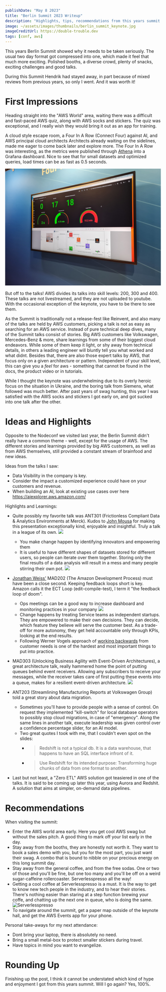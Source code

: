 ```yaml
---
publishDate: "May 8 2023"
title: "Berlin Summit 2023 Writeup"
description: "Highlights, tips, recommendations from this years summit."
image: ~/assets/images/thumbnails/berlin_summit_keynote.jpg
imageCreditUrl: https://double-trouble.dev
tags: [conf, aws]
---
```


This years Berlin Summit showed why it needs to be taken seriously. The usual two day format got
compressed into one, which made it feel that much more exciting. Polished booths, a diverse crowd,
plenty of snacks, exciting challenges and good talks.

During this Summit Hendrik had stayed away, in part because of mixed reviews from
previous years, so only I went. And it was worth it!

# First Impressions

Heading straight into the "AWS World" area, waiting there was a difficult and fast-paced AWS quiz,
along with AWS socks and stickers. The quiz was exceptional, and I really wish they would bring it
out as an app for training.

A cloud style escape room, a Four In A Row (Connect Four) against AI, and AWS principal cloud
architects Architects already waiting on the sidelines, made me eager to come back later and
explore more. The Four In A Row was interesting, as the metrics were published through
[Athena](https://docs.aws.amazon.com/athena/latest/ug/what-is.html) into a Grafana dashboard. Nice
to see that for small datasets and optimized queries, load times can be as fast as 0.5 seconds.

![4 In A Row Dashboard](/src/assets/images/berlin_summit_2023_review/berlin_summit_4_in_a_row.jpg)

But off to the talks! AWS divides its talks into skill levels: 200, 300 and 400. These talks are
not livestreamed, and they are not uploaded to youtube. With the occasional exception of the
keynote, you have to be there to see them.


As the Summit is traditionally not a release-fest like Reinvent, and also many of the talks are
held by AWS customers, picking a talk is not as easy as searching for an AWS service. Instead of
pure technical deep dives, many of the Summit talks consist of stories. Big AWS customers like
Volkswagen, Mercedes-Benz & more, share learnings from some of their biggest cloud
endeavors. While some of them keep it light, or shy away from technical details, in others a
leading engineer will bluntly tell you what worked and what didnt. Besides that, there are also
those expert talks by AWS, that focus only on a given architecture or pattern. Independent of
your skill level, this can give you a *feel* for aws - something that cannot be found in the docs,
the product video or in tutorials.

While I thought the keynote was underwhelming due to its overly heroic focus on the situation in
Ukraine, and the boring talk from Siemens, what followed was much better. After past years of swag
hunting, this year I was satisfied with the AWS socks and stickers I got early on, and got sucked
into one talk after the other.

# Ideas and Highlights

Opposite to the Nodeconf we visited last year, the Berlin Summit didn't really have a common
theme - well, except for the usage of AWS. The different stories and learnings provided by big AWS
customers, as well as from AWS themselves, still provided a constant stream of brainfood and new
ideas.

Ideas from the talks I saw:
- Data Visibility in the company is key.
- Consider the impact a customized experience could have on your customers and revenue.
- When building an AI, look at existing use cases over here https://aiexplorer.aws.amazon.com/

Highlights and Learnings:
- Quite possibly my favorite talk was ANT301 (Frictionless Compliant Data & Analytics Environments
  at Merck). Kudos to [John Mousa](https://www.linkedin.com/in/johnmousa/) for making this
  presentation exceptionally kind, enjoyable and insightful. Truly a talk in a league of its own.
  ![](/src/assets/berlin_summit_2023_review/ant301_people.jpg)
  - You make change happen by identifying innovators and empowering them
  - It is useful to have different shapes of datasets stored for different users, so people can
    iterate over them together. Storing only the final results of a data analysis will result in a
    mess and many people stirring their own pot.
    ![](/src/assets/berlin_summit_2023_review/ant301_layers.jpg)
- [Jonathan Weiss'](https://www.linkedin.com/in/jonathan-weiss-26938622/) MAD202 (The Amazon
  Development Process) must have been a close second. Keeping feedback loops short is key. Amazon
  calls it the ECT Loop (edit-compile-test), I term it "the feedback loop of doom".
  - Ops meetings can be a good way to increase dashboard and monitoring practices in your company
    ![](/src/assets/berlin_summit_2023_review/mad202_ops_meetings.jpg)
  - Change happens by treating Service teams as independent startups. They are empowered to make
    their own decisions. They can decide, which feature they believe will serve the customer
    best. As a trade-off for more autonomy, they get held accountable only through KPIs, looking
    at the end results.
  - Following Werner Vogels approach of [working
    backwards](https://www.allthingsdistributed.com/2006/11/working_backwards.html) from customer
    needs is one of the hardest and most important things to put into practice.
- MAD303 (Unlocking Business Agility with Event-Driven Architectures), a great architecture talk,
  really hammered home the point of putting queues behind event receivers. Allowing any subscribers
  to receive your messages, while the receiver takes care of first putting these events into a
  queue, makes for a resilient event-driven architecture.
  ![](/src/assets/berlin_summit_2023_review/mad303_pattern.jpg)
- ANT203 (Streamlining Manufacturing Reports at Volkswagen Group) told a great story about data
  migration.
  - Sometimes you'll have to provide people with a sense of control. On request they implemented
    "kill-switch" for local database operators to possibly stop cloud migrations, in case of
    "emergency". Along the same lines in another talk, execute leadership was given control over a
    confidence percentage slider, for an AI model.
  - Two great quotes I took with me, that I couldn't even spot on the slides:
    - > Redshift is not a typical db. It is a data warehouse, that happens to have an SQL interface
      infront of it.
    - > Use Redshift for its intended purpose: Transforming huge chunks of data from one format to another.

- Last but not least, a "Zero ETL" AWS solution got teasiered in one of the talks. It is said to
  be coming up later this year, using Aurora and Redshit. A solution that aims at simpler,
  on-demand data pipelines.


# Recommendations

When visiting the summit:
- Enter the AWS world area early. Here you get cool AWS swag but without the sales pitch. A good
  thing to mark off your list early in the day.
- Stay away from the booths, they are honestly not worth it. They want to book a sales demo with
  you, but you for the most part, you just want their swag. A combo that is bound to nibble on
  your precious energy on this long summit day.
- Stay away from the general coffee, and from the free sodas. One or two of those and you'll be
  fine, but one too many and you'll be off on a weird sugar-caffeine
  rollercoaster. Serverlesspresso all the way!
- Getting a cool coffee at Serverlesspresso is a must. It is the way to get to know new tech
  people in the industry, and to hear their stories. There's nothing easier than staring at a step
  function brewing your coffe, and chatting up the next one in queue, who is doing the same.
  ![Serverlesspresso](/src/assets/berlin_summit_2023_review/berlin_summit_23_serverlesspresso.jpg)
- To navigate around the summit, get a paper map outside of the keynote hall, and get the AWS
  Events app for your phone.


Personal take-aways for my next attendance:
- Dont bring your laptop, there is absolutely no need.
- Bring a small metal-box to protect smaller stickers during travel.
- Have topics in mind you want to evangelize.


# Rounding Up

Finishing up the post, I think it cannot be understated which kind of hype and enjoyment I got
from this years summit. Will I go again? Yes, 100%.
